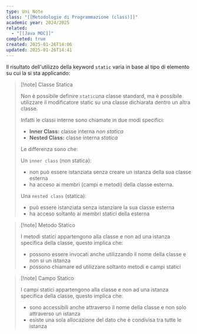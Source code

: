 ```yaml
---
type: Uni Note
class: "[[Metodologie di Programmazione (class)]]"
academic year: 2024/2025
related:
  - "[[Java MOC]]"
completed: true
created: 2025-01-26T14:06
updated: 2025-01-26T14:41
---
```


Il risultato dell'utilizzo della keyword `static` varia in base al tipo di elemento su cui la si sta applicando:

>[!note] Classe Statica
>
>Non è possibile definire `static`una classe standard, ma è possibile utilizzare il modificatore static su una classe dichiarata dentro un altra classe.
>
>Infatti le classi interne sono chiamate in due modi specifici:
>- **Inner Class:** classe interna *non statica*
>- **Nested Class:** classe interna *statica*
>
>Le differenza sono che:
>
>Un `inner class` (non statica):
>- non può essere istanziata senza creare un istanza della sua classe esterna
>- ha acceso ai membri (campi e metodi) della classe esterna.
>
>Una `nested class` (statica):
>- può essere istanziata senza istanziare la sua classe esterna
>- ha acceso soltanto ai membri statici della esterna

>[!note] Metodo Statico
>
>I metodi statici appartengono alla classe e non ad una istanza specifica della classe, questo implica che:
>- possono essere invocati anche utilizzando il nome della classe e non si un istanza
>- possono chiamare ed utilizzare soltanto metodi e campi statici

>[!note] Campo Statico
>
>I campi statici appartengono alla classe e non ad una istanza specifica della classe, questo implica che:
>
>- sono accessibili anche attraverso il nome della classe e non solo attraverso un istanza
>- esiste una sola allocazione del dato che è condivisa tra tutte le istanza

